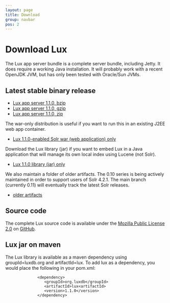 ```yaml
---
layout: page
title: Download
group: navbar
pos: 2
---
```


# Download Lux #

The Lux app server bundle is a complete server bundle, including Jetty.  It
does require a working Java installation.  It will probably work with a
recent OpenJDK JVM, but has only been tested with Oracle/Sun JVMs.

## Latest stable binary release ##

* [Lux app server 1.1.0, bzip](dist/lux-appserver-1.1.0-bin.tar.bz2)
* [Lux app server 1.1.0, gzip](dist/lux-appserver-1.1.0-bin.tar.gz)
* [Lux app server 1.1.0, zip](dist/lux-appserver-1.1.0-bin.zip)

The war-only distribution is useful if you want to run this in an existing
J2EE web app container.

* [Lux 1.1.0-enabled Solr war (web application) only](dist/lux-appserver-1.1.0.war)

Download the Lux library (jar) if you want to embed Lux in a Java
application that will manage its own local index using Lucene (not Solr).

* [Lux 1.1.0 library (jar) only](dist/lux-1.1.0.jar)

We also maintain a folder of older artifacts.  The 0.10 series is being
actively maintained in order to support users of Solr 4.2.1.  The main
branch (currently 0.11) will eventually track the latest Solr releases.

* [older artifacts](dist/?C=N;O=D)

## Source code ##

The complete Lux source code is available under the [Mozilla Public License 2.0](http://www.mozilla.org/MPL/2.0/) on [GitHub](https://github.com/msokolov/lux).

## Lux jar on maven ##

The Lux library is available as a maven dependency using groupId=luxdb.org
and artifactId=lux.  To add lux as a dependency, you would place the
following in your pom.xml:

                  <dependency>
                     <groupId>org.luxdb</groupId>
                     <artifactId>lux<artifactId>
                     <version>1.1.0</version>
                  </dependency>

